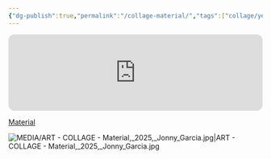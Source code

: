 ```yaml
---
{"dg-publish":true,"permalink":"/collage-material/","tags":["collage/year-2025","c/man","c/woman","c/abstract","c/letters","c/X","c/colour-yellow","c/colour-red","c/colour-orange","c/colour-white","c/N/CL","c/colour-colorfull"],"created":"2025-08-01T09:13:32.405-04:00","updated":"2025-09-09T13:49:56.765-04:00"}
---
```



<iframe style="border-radius:12px" src="https://open.spotify.com/embed/track/0q0vITaYZejx2qOH7rILwi?utm_source=generator&theme=0" width="100%" height="152" frameBorder="0" allowfullscreen="" allow="autoplay; clipboard-write; encrypted-media; fullscreen; picture-in-picture" loading="lazy"></iframe>

[Material](https://www.instagram.com/p/DMz_RiRxfVw/?utm_source=ig_web_copy_link)

![MEDIA/ART - COLLAGE - Material,_2025,_Jonny_Garcia.jpg|ART - COLLAGE - Material,_2025,_Jonny_Garcia.jpg](/img/user/MEDIA/ART%20-%20COLLAGE%20-%20Material,_2025,_Jonny_Garcia.jpg)
